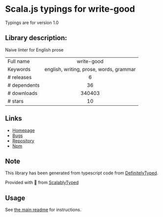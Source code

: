 
# Scala.js typings for write-good

Typings are for version 1.0

## Library description:
Naive linter for English prose

|                    |                 |
| ------------------ | :-------------: |
| Full name          | write-good |
| Keywords           | english, writing, prose, words, grammar |
| # releases         | 6 |
| # dependents       | 36 |
| # downloads        | 340403 |
| # stars            | 10 |

## Links
- [Homepage](https://github.com/btford/write-good#readme)
- [Bugs](https://github.com/btford/write-good/issues)
- [Repository](https://github.com/btford/write-good)
- [Npm](https://www.npmjs.com/package/write-good)
    


## Note
This library has been generated from typescript code from [DefinitelyTyped](https://definitelytyped.org).

Provided with :purple_heart: from [ScalablyTyped](https://github.com/oyvindberg/ScalablyTyped)

## Usage
See [the main readme](../../readme.md) for instructions.


